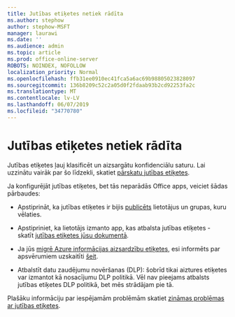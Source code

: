 ```yaml
---
title: Jutības etiķetes netiek rādīta
ms.author: stephow
author: stephow-MSFT
manager: laurawi
ms.date: ''
ms.audience: admin
ms.topic: article
ms.prod: office-online-server
ROBOTS: NOINDEX, NOFOLLOW
localization_priority: Normal
ms.openlocfilehash: ffb31ee0910ec41fca5a6ac69b98805023828097
ms.sourcegitcommit: 136b8209c52c2a05d0f2fdaab93b2cd92253fa2c
ms.translationtype: MT
ms.contentlocale: lv-LV
ms.lasthandoff: 06/07/2019
ms.locfileid: "34770780"
---
```

# <a name="sensitivity-labels-not-appearing"></a>Jutības etiķetes netiek rādīta

Jutības etiķetes ļauj klasificēt un aizsargātu konfidenciālu saturu. Lai uzzinātu vairāk par šo līdzekli, skatiet [pārskatu jutības etiķetes](https://docs.microsoft.com/office365/securitycompliance/sensitivity-labels).

Ja konfigurējāt jutības etiķetes, bet tās neparādās Office apps, veiciet šādas pārbaudes:

- Apstiprināt, ka jutības etiķetes ir bijis [publicēts](https://docs.microsoft.com/Office365/SecurityCompliance/sensitivity-labels#what-label-policies-can-do) lietotājus un grupas, kuru vēlaties.

- Apstipriniet, ka lietotājs izmanto app, kas atbalsta jutības etiķetes - skatīt [jutības etiķetes jūsu dokumentā](https://support.office.com/article/apply-sensitivity-labels-to-your-documents-and-email-within-office-2f96e7cd-d5a4-403b-8bd7-4cc636bae0f9?ad=US&ui=en-US&rs=en-US#bkmk_whereavailable).
 
 
- Ja jūs [migrē Azure informācijas aizsardzību etiķetes](https://docs.microsoft.com/azure/information-protection/configure-policy-migrate-labels), esi informēts par apsvērumiem uzskaitīti [šeit](https://docs.microsoft.com/azure/information-protection/configure-policy-migrate-labels#considerations-for-unified-labels).

- Atbalstīt datu zaudējumu novēršanas (DLP): šobrīd tikai aiztures etiķetes var izmantot kā nosacījumu DLP politikā.  Vēl nav pieejams atbalsts jutības etiķetes DLP politikā, bet mēs strādājam pie tā.

Plašāku informāciju par iespējamām problēmām skatiet [zināmas problēmas ar jutības etiķetes](https://support.office.com/article/known-issues-with-sensitivity-labels-in-office-b169d687-2bbd-4e21-a440-7da1b2743edc?ui=en-US&rs=en-US&ad=US).